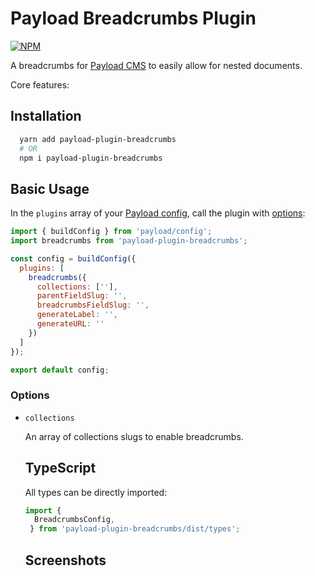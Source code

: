 # Payload Breadcrumbs Plugin

[![NPM](https://img.shields.io/npm/v/payload-plugin-breadcrumbs)](https://www.npmjs.com/package/payload-plugin-breadcrumbs)

A breadcrumbs for [Payload CMS](https://github.com/payloadcms/payload) to easily allow for nested documents.

Core features:

## Installation

```bash
  yarn add payload-plugin-breadcrumbs
  # OR
  npm i payload-plugin-breadcrumbs
```

## Basic Usage

In the `plugins` array of your [Payload config](https://payloadcms.com/docs/configuration/overview), call the plugin with [options](#options):

```js
import { buildConfig } from 'payload/config';
import breadcrumbs from 'payload-plugin-breadcrumbs';

const config = buildConfig({
  plugins: [
    breadcrumbs({
      collections: [''],
      parentFieldSlug: '',
      breadcrumbsFieldSlug: '',
      generateLabel: '',
      generateURL: ''
    })
  ]
});

export default config;
```

### Options

- `collections`

    An array of collections slugs to enable breadcrumbs.

  ## TypeScript

  All types can be directly imported:
  ```js
  import {
    BreadcrumbsConfig,
   } from 'payload-plugin-breadcrumbs/dist/types';
  ```

  ## Screenshots

  <!-- ![screenshot 1](https://github.com/trouble/payload-plugin-breadcrumbs/blob/main/images/screenshot-1.jpg?raw=true) -->
